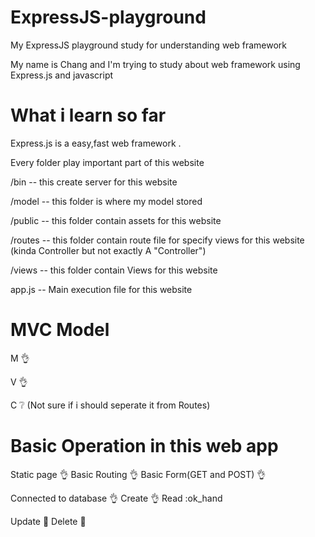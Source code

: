 # ExpressJS-playground
My ExpressJS playground study for understanding web framework 

My name is Chang and I'm trying to study about web framework using Express.js and javascript

# What i learn so far

Express.js is a easy,fast web framework .

Every folder play important part of this website

/bin -- this create server for this website

/model -- this folder is where my model stored

/public -- this folder contain assets for this website

/routes -- this folder contain route file for specify views for this website (kinda Controller but not exactly A "Controller")

/views -- this folder contain Views for this website

app.js -- Main execution file for this website 

# MVC Model
M :ok_hand:

V :ok_hand:

C :grey_question: (Not sure if i should seperate it from Routes)

# Basic Operation in this web app
Static page :ok_hand:               Basic Routing :ok_hand:             Basic Form(GET and POST) :ok_hand:

Connected to database :ok_hand:     Create :ok_hand:                    Read :ok_hand

Update :speech_balloon:             Delete :speech_balloon: